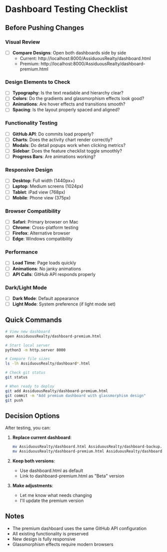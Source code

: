 # Dashboard Testing Checklist

## Before Pushing Changes

### Visual Review
- [ ] **Compare Designs**: Open both dashboards side by side
  - Current: http://localhost:8000/AssiduousRealty/dashboard.html
  - Premium: http://localhost:8000/AssiduousRealty/dashboard-premium.html

### Design Elements to Check
- [ ] **Typography**: Is the text readable and hierarchy clear?
- [ ] **Colors**: Do the gradients and glassmorphism effects look good?
- [ ] **Animations**: Are hover effects and transitions smooth?
- [ ] **Spacing**: Is the layout properly spaced and aligned?

### Functionality Testing
- [ ] **GitHub API**: Do commits load properly?
- [ ] **Charts**: Does the activity chart render correctly?
- [ ] **Modals**: Do detail popups work when clicking metrics?
- [ ] **Sidebar**: Does the feature checklist toggle smoothly?
- [ ] **Progress Bars**: Are animations working?

### Responsive Design
- [ ] **Desktop**: Full width (1440px+)
- [ ] **Laptop**: Medium screens (1024px)
- [ ] **Tablet**: iPad view (768px)
- [ ] **Mobile**: Phone view (375px)

### Browser Compatibility
- [ ] **Safari**: Primary browser on Mac
- [ ] **Chrome**: Cross-platform testing
- [ ] **Firefox**: Alternative browser
- [ ] **Edge**: Windows compatibility

### Performance
- [ ] **Load Time**: Page loads quickly
- [ ] **Animations**: No janky animations
- [ ] **API Calls**: GitHub API responds properly

### Dark/Light Mode
- [ ] **Dark Mode**: Default appearance
- [ ] **Light Mode**: System preference (if light mode set)

## Quick Commands

```bash
# View new dashboard
open AssiduousRealty/dashboard-premium.html

# Start local server
python3 -m http.server 8000

# Compare file sizes
ls -lh AssiduousRealty/dashboard*.html

# Check git status
git status

# When ready to deploy
git add AssiduousRealty/dashboard-premium.html
git commit -m "Add premium dashboard with glassmorphism design"
git push
```

## Decision Options

After testing, you can:

1. **Replace current dashboard**:
   ```bash
   mv AssiduousRealty/dashboard.html AssiduousRealty/dashboard-backup.html
   mv AssiduousRealty/dashboard-premium.html AssiduousRealty/dashboard.html
   ```

2. **Keep both versions**:
   - Use dashboard.html as default
   - Link to dashboard-premium.html as "Beta" version

3. **Make adjustments**:
   - Let me know what needs changing
   - I'll update the premium version

## Notes
- The premium dashboard uses the same GitHub API configuration
- All existing functionality is preserved
- New design is fully responsive
- Glassmorphism effects require modern browsers
